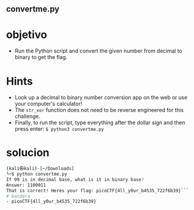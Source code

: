 ## convertme.py

# objetivo
- Run the Python script and convert the given number from decimal to binary to get the flag.

# Hints
- Look up a decimal to binary number conversion app on the web or use your computer's calculator!
- The `str_xor` function does not need to be reverse engineered for this challenge.
- Finally, to run the script, type everything after the dollar sign and then press enter: `$ python3 convertme.py`

# solucion
``` bash 
(kali㉿kali)-[~/Downloads]
└─$ python convertme.py 
If 99 is in decimal base, what is it in binary base?
Answer: 1100011
That is correct! Heres your flag: picoCTF{4ll_y0ur_b4535_722f6b39}```
# bandera
- picoCTF{4ll_y0ur_b4535_722f6b39}